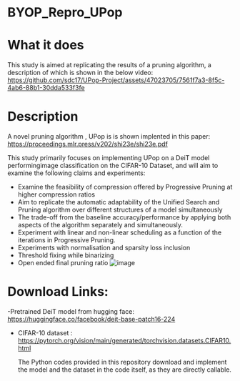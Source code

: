 # BYOP_Repro_UPop
# What it does 
This study is aimed at replicating the results of a pruning algorithm, a description of which is shown in the below video:
https://github.com/sdc17/UPop-Project/assets/47023705/7561f7a3-8f5c-4ab6-88b1-30dda533f3fe 

# Description
A novel pruning algorithm , UPop is is shown implented in this paper: https://proceedings.mlr.press/v202/shi23e/shi23e.pdf

This study primarily focuses on implementing UPop on a DeiT model performingimage classification on the CIFAR-10 Dataset, and will aim to examine the following claims and experiments:
-	Examine the feasibility of compression offered by Progressive Pruning at higher compression ratios
-	Aim to replicate the automatic adaptability of the Unified Search and Pruning algorithm over different structures of a model simultaneously 
-	The trade-off from the baseline accuracy/performance by applying both aspects of the algorithm separately and simultaneously.
-	Experiment with linear and non-linear scheduling as a function of the iterations in Progressive Pruning.
-	Experiments with normalisation and sparsity loss inclusion
-	Threshold fixing while binarizing 
-	Open ended final pruning ratio 
![image](https://github.com/Swadesh06/BYOP_Repro_UPop/assets/129365476/d858c432-e707-4f71-bc22-72bd5543aa50)

# Download Links:
-Pretrained DeiT model from hugging face: https://huggingface.co/facebook/deit-base-patch16-224 
- CIFAR-10 dataset : https://pytorch.org/vision/main/generated/torchvision.datasets.CIFAR10.html

  The Python codes provided in this repository download and implement the model and the dataset in the code itself, as they are directly callable.
